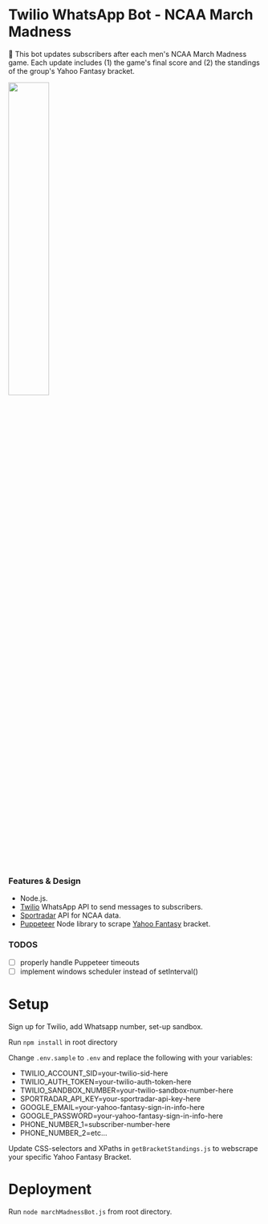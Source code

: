 # Twilio WhatsApp Bot - NCAA March Madness

:robot: This bot updates subscribers after each men's NCAA March Madness game. Each update includes (1) the game's final score and (2) the standings of the group's Yahoo Fantasy bracket.

<img src="https://user-images.githubusercontent.com/85373263/159203726-59172397-ba0c-4f95-95cc-a70ccf762c7b.PNG" width="40%"/>

### Features & Design

- Node.js.
- [Twilio](https://www.twilio.com/docs/whatsapp/api) WhatsApp API to send messages to subscribers.
- [Sportradar](https://developer.sportradar.com/docs/read/Home) API for NCAA data.
- [Puppeteer](https://github.com/puppeteer/puppeteer) Node library to scrape [Yahoo Fantasy](https://tournament.fantasysports.yahoo.com/) bracket.

### TODOS

- [ ] properly handle Puppeteer timeouts
- [ ] implement windows scheduler instead of setInterval()

# Setup

Sign up for Twilio, add Whatsapp number, set-up sandbox.

Run `npm install` in root directory

Change `.env.sample` to `.env` and replace the following with your variables:

- TWILIO_ACCOUNT_SID=your-twilio-sid-here
- TWILIO_AUTH_TOKEN=your-twilio-auth-token-here
- TWILIO_SANDBOX_NUMBER=your-twilio-sandbox-number-here
- SPORTRADAR_API_KEY=your-sportradar-api-key-here
- GOOGLE_EMAIL=your-yahoo-fantasy-sign-in-info-here
- GOOGLE_PASSWORD=your-yahoo-fantasy-sign-in-info-here
- PHONE_NUMBER_1=subscriber-number-here
- PHONE_NUMBER_2=etc...

Update CSS-selectors and XPaths in `getBracketStandings.js` to webscrape your specific Yahoo Fantasy Bracket.

# Deployment

Run `node marchMadnessBot.js` from root directory.
